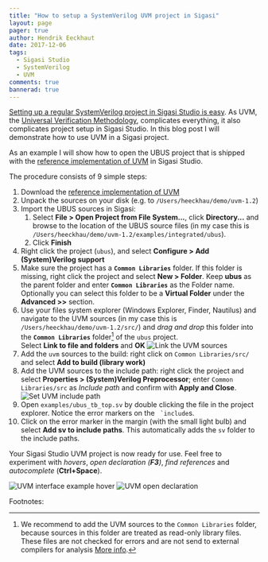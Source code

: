 ```yaml
---
title: "How to setup a SystemVerilog UVM project in Sigasi"
layout: page
pager: true
author: Hendrik Eeckhaut
date: 2017-12-06
tags: 
  - Sigasi Studio
  - SystemVerilog
  - UVM
comments: true
bannerad: true
---
```


[Setting up a regular SystemVerilog project in Sigasi Studio is easy](/tech/systemverilog-project-demo). As UVM, the [Universal Verification Methodology](https://en.wikipedia.org/wiki/Universal_Verification_Methodology), complicates everything, it also complicates project setup in Sigasi Studio. In this blog post I will demonstrate how to use UVM in a Sigasi project.

As an example I will show how to open the UBUS project that is shipped with the [reference implementation of UVM](http://www.accellera.org/downloads/standards/uvm) in Sigasi Studio.

The procedure consists of 9 simple steps:

1. Download the [reference implementation of UVM](http://www.accellera.org/images/downloads/standards/uvm/uvm-1.2.tar.gz)
1. Unpack the sources on your disk (e.g. to `/Users/heeckhau/demo/uvm-1.2`)
1. Import the UBUS sources in Sigasi:
    1. Select **File > Open Project from File System...**, click **Directory...** and browse to the location of the UBUS source files (in my case this is `/Users/heeckhau/demo/uvm-1.2/examples/integrated/ubus`).
    1. Click **Finish**
1. Right click the project (`ubus`), and select **Configure > Add (System)Verilog support**
1. Make sure the project has a **`Common Libraries`** folder. If this folder is missing, right click the project and select **New > Folder**. Keep **ubus** as the parent folder and enter **`Common Libraries`** as the Folder name. Optionally you can select this folder to be a **Virtual Folder** under the **Advanced >>** section.
1. Use your files system explorer (Windows Explorer, Finder, Nautilus) and navigate to the UVM sources (in my case this is `/Users/heeckhau/demo/uvm-1.2/src/`) and *drag and drop* this folder into the **`Common Libraries`** folder[^commonLibraries] of the `ubus` project.  
  Select **Link to file and folders** and **OK**
  ![Link the UVM sources](/img/tech/systemverilog-uvm-demo/link_uvm_sources.png)
1. Add the `uvm` sources to the build: right click on `Common Libraries/src/` and select **Add to build (library work)**  
1. Add the UVM sources to the include path: right click the project and select **Properties > (System)Verilog Preprocessor**; enter `Common Libraries/src` as *Include path* and confirm with **Apply and Close**.
  ![Set UVM include path](/img/tech/systemverilog-uvm-demo/uvm_include_path.png)
1. Open `examples/ubus_tb_top.sv` by double clicking the file in the project explorer. Notice the error markers on the `` `include``s.
1. Click on the error marker in the margin (with the small light bulb) and select **Add sv to include paths**. This automatically adds the `sv` folder to the include paths.

Your Sigasi Studio UVM project is now ready for use. Feel free to experiment with *hovers*, *open declaration (**F3**)*, *find references* and *autocomplete* (**Ctrl+Space**).

![UVM interface example hover](/img/tech/systemverilog-uvm-demo/uvm_hover.png)
![UVM open declaration](/img/tech/systemverilog-uvm-demo/uvm_open_declaration.png)


Footnotes:
[^commonLibraries]: We recommend to add the UVM sources to the `Common Libraries` folder, because sources in this folder are treated as read-only library files. These files are not checked for errors and are not send to external compilers for analysis [More info](/manual/libraries#common-libraries).
